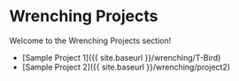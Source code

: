 # Wrenching Projects

Welcome to the Wrenching Projects section!

- [Sample Project 1]({{ site.baseurl }}/wrenching/T-Bird)
- [Sample Project 2]({{ site.baseurl }}/wrenching/project2) 